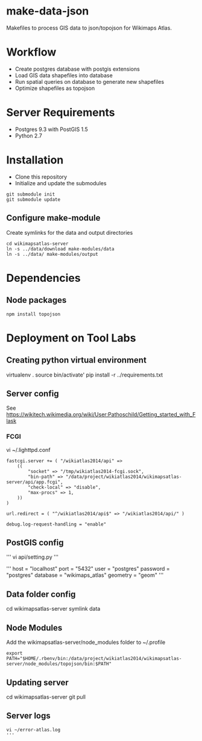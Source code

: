 make-data-json
=========

Makefiles to process GIS data to json/topojson for Wikimaps Atlas.

# Workflow

* Create postgres database with postgis extensions
* Load GIS data shapefiles into database 
* Run spatial queries on database to generate new shapefiles
* Optimize shapefiles as topojson

# Server Requirements

* Postgres 9.3 with PostGIS 1.5
* Python 2.7

# Installation

* Clone this repository 
* Initialize and update the submodules
```
git submodule init
git submodule update
```
## Configure make-module
Create symlinks for the data and output directories
```
cd wikimapsatlas-server
ln -s ../data/download make-modules/data
ln -s ../data/ make-modules/output
```

# Dependencies
## Node packages
```
npm install topojson
```

# Deployment on Tool Labs
## Creating python virtual environment
virtualenv .
source bin/activate'
pip install -r ../requirements.txt

## Server config
See https://wikitech.wikimedia.org/wiki/User:Pathoschild/Getting_started_with_Flask

### FCGI
vi ~/.lighttpd.conf 
```
fastcgi.server += ( "/wikiatlas2014/api" =>
    ((
        "socket" => "/tmp/wikiatlas2014-fcgi.sock",
        "bin-path" => "/data/project/wikiatlas2014/wikimapsatlas-server/api/app.fcgi",
        "check-local" => "disable",
        "max-procs" => 1,
    ))
)

url.redirect = ( "^/wikiatlas2014/api$" => "/wikiatlas2014/api/" )

debug.log-request-handling = "enable"

```

## PostGIS config
'''
vi api/setting.py
'''

'''
host = "localhost"
port = "5432"
user = "postgres"
password = "postgres"
database = "wikimaps_atlas"
geometry = "geom"
'''

## Data folder config
cd wikimapsatlas-server
symlink data

## Node Modules
Add the wikimapsatlas-server/node_modules folder to ~/.profile
```
export PATH="$HOME/.rbenv/bin:/data/project/wikiatlas2014/wikimapsatlas-server/node_modules/topojson/bin:$PATH"
```

## Updating server
cd wikimapsatlas-server
git pull

## Server logs
```
vi ~/error-atlas.log
'''


